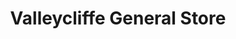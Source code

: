 ---
title: "Valleycliffe General Store"
url: /squamish/valleycliffe-general-store/
shop: convenience
---